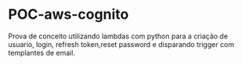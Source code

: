 # POC-aws-cognito
Prova de conceito utilizando lambdas com python para a criação de usuario, login, refresh token,reset password e disparando trigger com templantes de email.
